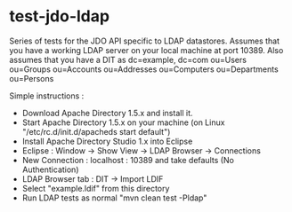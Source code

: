 test-jdo-ldap
=============

Series of tests for the JDO API specific to LDAP datastores.
Assumes that you have a working LDAP server on your local machine at port 10389.
Also assumes that you have a DIT as
dc=example, dc=com
  ou=Users
  ou=Groups
  ou=Accounts
  ou=Addresses
  ou=Computers
  ou=Departments
  ou=Persons


Simple instructions :
* Download Apache Directory 1.5.x and install it.
* Start Apache Directory 1.5.x on your machine (on Linux "/etc/rc.d/init.d/apacheds start default")
* Install Apache Directory Studio 1.x into Eclipse
* Eclipse : Window -> Show View -> LDAP Browser -> Connections
* New Connection : localhost : 10389 and take defaults (No Authentication)
* LDAP Browser tab : DIT -> Import LDIF
* Select "example.ldif" from this directory
* Run LDAP tests as normal "mvn clean test -Pldap"

